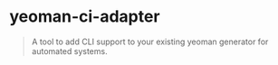 # yeoman-ci-adapter
> A tool to add CLI support to your existing yeoman generator for automated systems.
